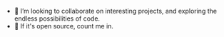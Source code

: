 - 🤖 I’m looking to collaborate on interesting projects, and exploring the endless possibilities of code.
- 🐍 If it's open source, count me in. 

<!---
123kiwi/123kiwi is a ✨ special ✨ repository because its `README.md` (this file) appears on your GitHub profile.
You can click the Preview link to take a look at your changes.
--->
